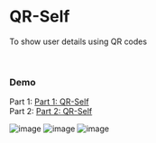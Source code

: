 <h1>QR-Self</h1>
<p>To show user details using QR codes</p><br>

<h3>Demo</h3>
Part 1: <a href="https://vt.tiktok.com/ZSMcPLFdr/">Part 1: QR-Self</a><br>
Part 2: <a href="https://vt.tiktok.com/ZSMcf7p5Y/">Part 2: QR-Self</a><br>

![image](https://github.com/user-attachments/assets/bf3a86ce-2e86-4af4-89a0-7eae001d2000)
![image](https://github.com/user-attachments/assets/135bfd5d-3cae-4193-af04-92c5cd0aba50)
![image](https://github.com/user-attachments/assets/05703430-6773-4295-8d03-10866d1ab64c)
